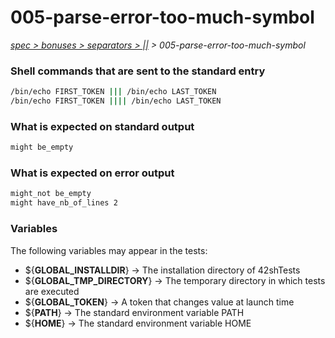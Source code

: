 # 005-parse-error-too-much-symbol

*[spec > bonuses > separators > ||](..) > 005-parse-error-too-much-symbol*

### Shell commands that are sent to the standard entry

```bash
/bin/echo FIRST_TOKEN ||| /bin/echo LAST_TOKEN
/bin/echo FIRST_TOKEN |||| /bin/echo LAST_TOKEN

```

### What is expected on standard output

```bash
might be_empty

```

### What is expected on error output

```bash
might_not be_empty
might have_nb_of_lines 2

```

### Variables

The following variables may appear in the tests:

* ${**GLOBAL_INSTALLDIR**} -> The installation directory of 42shTests
* ${**GLOBAL_TMP_DIRECTORY**} -> The temporary directory in which tests are executed
* ${**GLOBAL_TOKEN**} -> A token that changes value at launch time
* ${**PATH**} -> The standard environment variable PATH
* ${**HOME**} -> The standard environment variable HOME
